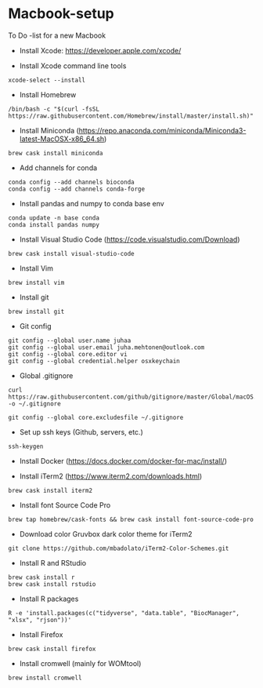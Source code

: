 # Macbook-setup
To Do -list for a new Macbook

* Install Xcode: https://developer.apple.com/xcode/

* Install Xcode command line tools
```
xcode-select --install
```

* Install Homebrew
```
/bin/bash -c "$(curl -fsSL https://raw.githubusercontent.com/Homebrew/install/master/install.sh)"
```

* Install Miniconda (https://repo.anaconda.com/miniconda/Miniconda3-latest-MacOSX-x86_64.sh)
```
brew cask install miniconda
```

* Add channels for conda
```
conda config --add channels bioconda
conda config --add channels conda-forge
```

* Install pandas and numpy to conda base env
```
conda update -n base conda
conda install pandas numpy
```

* Install Visual Studio Code (https://code.visualstudio.com/Download)
```
brew cask install visual-studio-code
```

* Install Vim
```
brew install vim
```

* Install git
```
brew install git
```

* Git config
```
git config --global user.name juhaa
git config --global user.email juha.mehtonen@outlook.com
git config --global core.editor vi
git config --global credential.helper osxkeychain
```

* Global .gitignore
```
curl https://raw.githubusercontent.com/github/gitignore/master/Global/macOS.gitignore -o ~/.gitignore

git config --global core.excludesfile ~/.gitignore
```

* Set up ssh keys (Github, servers, etc.)
```
ssh-keygen
```

* Install Docker (https://docs.docker.com/docker-for-mac/install/)

* Install iTerm2 (https://www.iterm2.com/downloads.html)
```
brew cask install iterm2
```

* Install font Source Code Pro
```
brew tap homebrew/cask-fonts && brew cask install font-source-code-pro
```

* Download color Gruvbox dark color theme for iTerm2
```
git clone https://github.com/mbadolato/iTerm2-Color-Schemes.git
```

* Install R and RStudio
```
brew cask install r
brew cask install rstudio
```

* Install R packages
```
R -e 'install.packages(c("tidyverse", "data.table", "BiocManager", "xlsx", "rjson"))'
```

* Install Firefox
```
brew cask install firefox
```

* Install cromwell (mainly for WOMtool)
```
brew install cromwell
```
